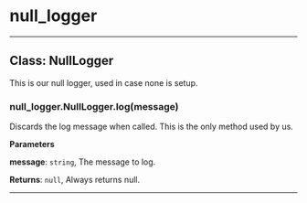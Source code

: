 # null_logger





* * *

## Class: NullLogger
This is our null logger, used in case none is setup.

### null_logger.NullLogger.log(message) 

Discards the log message when called. This is the only method used by us.

**Parameters**

**message**: `string`, The message to log.

**Returns**: `null`, Always returns null.



* * *










